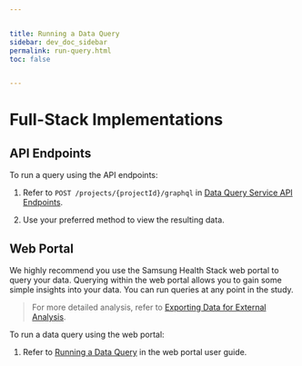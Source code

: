 ```yaml
---


title: Running a Data Query
sidebar: dev_doc_sidebar
permalink: run-query.html
toc: false


---
```




# Full-Stack Implementations

## API Endpoints

To run a query using the API endpoints:

1. Refer to `POST /projects/{projectId}/graphql` in [Data Query Service API Endpoints](../../api-reference/all-endpoints/data-query-service-api-endpoints.md).

2. Use your preferred method to view the resulting data.

## Web Portal

We highly recommend you use the Samsung Health Stack web portal to query your data. Querying within the web portal allows you to gain some simple insights into your data. You can run queries at any point in the study.

> For more detailed analysis, refer to [Exporting Data for External Analysis](../../../../portal-guide/results-analysis/exporting-data.md).

To run a data query using the web portal:

1. Refer to [Running a Data Query](../../../../portal-guide/results-analysis/running-a-query.md) in the web portal user guide.
